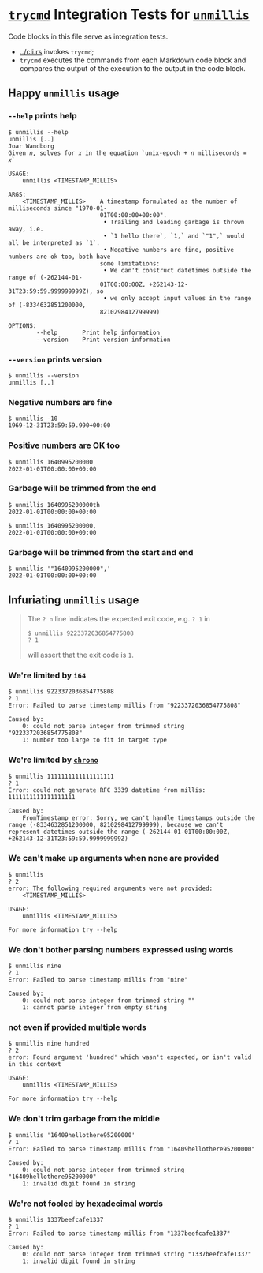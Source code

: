 # [`trycmd`](https://github.com/assert-rs/trycmd) Integration Tests for [`unmillis`](https://github.com/joar/unmillis)

Code blocks in this file serve as integration tests. 

- [../cli.rs](../cli.rs) invokes `trycmd`;
- `trycmd` executes the commands from each Markdown code block and compares 
  the output of the execution to the output in the code block.

## Happy `unmillis` usage

### `--help` prints help

```
$ unmillis --help
unmillis [..]
Joar Wandborg
Given 𝑛, solves for 𝑥 in the equation `unix-epoch + 𝑛 milliseconds = 𝑥`

USAGE:
    unmillis <TIMESTAMP_MILLIS>

ARGS:
    <TIMESTAMP_MILLIS>    A timestamp formulated as the number of milliseconds since "1970-01-
                          01T00:00:00+00:00".
                           • Trailing and leading garbage is thrown away, i.e.
                           • `1 hello there`, `1,` and `"1",` would all be interpreted as `1`.
                           • Negative numbers are fine, positive numbers are ok too, both have
                          some limitations:
                           • We can't construct datetimes outside the range of (-262144-01-
                          01T00:00:00Z, +262143-12-31T23:59:59.999999999Z), so
                           • we only accept input values in the range of (-8334632851200000,
                          8210298412799999)

OPTIONS:
        --help       Print help information
        --version    Print version information

```

### `--version` prints version

```
$ unmillis --version
unmillis [..]

```


### Negative numbers are fine
```
$ unmillis -10
1969-12-31T23:59:59.990+00:00

```

### Positive numbers are OK too
```
$ unmillis 1640995200000
2022-01-01T00:00:00+00:00

```

### Garbage will be trimmed from the end

```
$ unmillis 1640995200000th
2022-01-01T00:00:00+00:00

```

```
$ unmillis 1640995200000,
2022-01-01T00:00:00+00:00

```


### Garbage will be trimmed from the start and end

```
$ unmillis '"1640995200000",'
2022-01-01T00:00:00+00:00

```


## Infuriating `unmillis` usage

> The `? n` line indicates the expected exit code, e.g. `? 1` in
> ```
> $ unmillis 9223372036854775808
> ? 1
> ```
> will assert that the exit code is `1`.

### We're limited by `i64`

```
$ unmillis 9223372036854775808
? 1
Error: Failed to parse timestamp millis from "9223372036854775808"

Caused by:
    0: could not parse integer from trimmed string "9223372036854775808"
    1: number too large to fit in target type

```

### We're limited by [`chrono`](https://crates.io/crates/chrono)

```
$ unmillis 1111111111111111111
? 1
Error: could not generate RFC 3339 datetime from millis: 1111111111111111111

Caused by:
    FromTimestamp error: Sorry, we can't handle timestamps outside the range (-8334632851200000, 8210298412799999), because we can't represent datetimes outside the range (-262144-01-01T00:00:00Z, +262143-12-31T23:59:59.999999999Z)

```

### We can't make up arguments when none are provided

```
$ unmillis
? 2
error: The following required arguments were not provided:
    <TIMESTAMP_MILLIS>

USAGE:
    unmillis <TIMESTAMP_MILLIS>

For more information try --help

```

### We don't bother parsing numbers expressed using words

```
$ unmillis nine 
? 1
Error: Failed to parse timestamp millis from "nine"

Caused by:
    0: could not parse integer from trimmed string ""
    1: cannot parse integer from empty string

```

### not even if provided multiple words

```
$ unmillis nine hundred
? 2
error: Found argument 'hundred' which wasn't expected, or isn't valid in this context

USAGE:
    unmillis <TIMESTAMP_MILLIS>

For more information try --help

```

### We don't trim garbage from the middle

```
$ unmillis '16409hellothere95200000'
? 1
Error: Failed to parse timestamp millis from "16409hellothere95200000"

Caused by:
    0: could not parse integer from trimmed string "16409hellothere95200000"
    1: invalid digit found in string

```

### We're not fooled by hexadecimal words

```
$ unmillis 1337beefcafe1337
? 1
Error: Failed to parse timestamp millis from "1337beefcafe1337"

Caused by:
    0: could not parse integer from trimmed string "1337beefcafe1337"
    1: invalid digit found in string

```